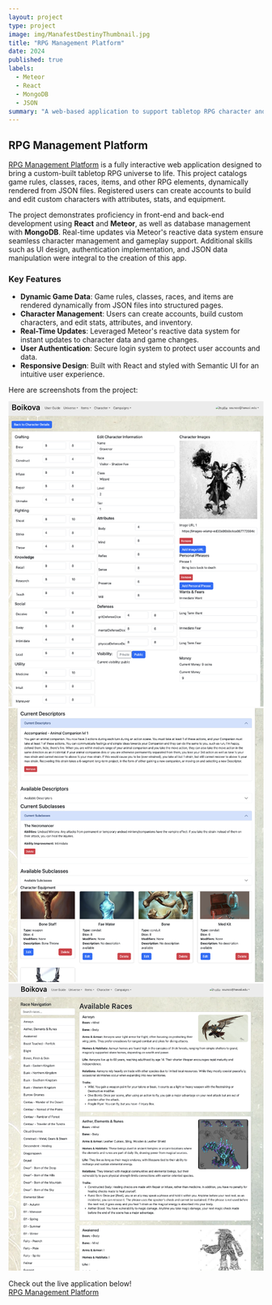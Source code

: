 ```yaml
---
layout: project
type: project
image: img/ManafestDestinyThumbnail.jpg
title: "RPG Management Platform"
date: 2024
published: true
labels:
  - Meteor
  - React
  - MongoDB
  - JSON
summary: "A web-based application to support tabletop RPG character and game management"
---
```


## RPG Management Platform

[RPG Management Platform](https://www.manafestdestiny.com/) is a fully interactive web application designed to bring a custom-built tabletop RPG universe to life. This project catalogs game rules, classes, races, items, and other RPG elements, dynamically rendered from JSON files. Registered users can create accounts to build and edit custom characters with attributes, stats, and equipment.

The project demonstrates proficiency in front-end and back-end development using **React** and **Meteor**, as well as database management with **MongoDB**. Real-time updates via Meteor's reactive data system ensure seamless character management and gameplay support. Additional skills such as UI design, authentication implementation, and JSON data manipulation were integral to the creation of this app.

### Key Features
- **Dynamic Game Data**: Game rules, classes, races, and items are rendered dynamically from JSON files into structured pages.  
- **Character Management**: Users can create accounts, build custom characters, and edit stats, attributes, and inventory.  
- **Real-Time Updates**: Leveraged Meteor's reactive data system for instant updates to character data and game changes.  
- **User Authentication**: Secure login system to protect user accounts and data.  
- **Responsive Design**: Built with React and styled with Semantic UI for an intuitive user experience.

Here are screenshots from the project:

<div class="text-center p-4">
  <img src="../img/ManafestDestiny1.png" class="img-thumbnail" >
  <img src="../img/ManafestDestiny2.png" class="img-thumbnail" >
  <img src="../img/ManafestDestiny3.png" class="img-thumbnail" >
</div>

Check out the live application below!  
[RPG Management Platform](https://www.manafestdestiny.com/)
